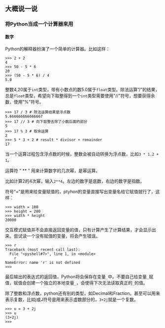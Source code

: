 ## 大概说一说

### 将Python当成一个计算器来用

#### 数字

Python的解释器扮演了一个简单的计算器。比如这样：

    >>> 2 + 2
    4
    >>> 50 - 5 * 6
    20
    >>> (50 - 5 * 6) / 4
    5.0

整数4,20属于```int```类型，带有小数点的数5.0属于```float```类型。除法运算“/”的结果，总是```float```类型，希望向下取整得到一个```int```类型需要使用"//"符号，想要获得余数，使用"%"符号。

    >>> 17 / 3 # 除法运算结果是浮点数
    5.666666666666667
    >>> 17 // 3 # 向下取整去除了小数后面的部分
    5
    >>> 17 % 3 # 取余运算
    2
    >>> 5 * 3 + 2 # result * divisor + remainder
    17

当一个运算过程包含浮点数的时候，整数会被自动转换为浮点数，比如```3 * 1.2 + 1```。

运算符 “ ** ” 用来计算数字的几次幂，是幂运算。

比如计算2的4次幂，输入```2**4```。左边的数字是底数，右边的数字是指数。

符号“=”是用来给变量赋值的，ptyhon的变量直接写出变量名给它赋值就行了，这样：

    >>> width = 100
    >>> height = 200
    >>> width * height
    20000

交互模式赋值并不会直接返回变量的值，只有计算产生了计算结果，才会显示出来。尝试读一个没有赋值的变量，将会产生错误。

    >>> r
    Traceback (most recent call last):
      File "<pyshell#7>", line 1, in <module>
        r
    NameError: name 'r' is not defined
    >>>

最后输出的表达式的返回值，Python将会保存在变量```_```中。不要自己给变量```_```赋值，赋值会创建一个独立的本地变量```_```，会使得下次无法读取真正的```_```的值。

除了整数和浮点数，python还有别的类型，如Decimal和Fraction。甚至可以用来表示复数，比如j或J符号是用来表示虚数部分的，```3+2j```就是一个复数。

    >>> u = 3 + 2j
    >>> u
    (3+2j)
    >>> 

